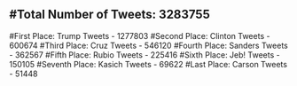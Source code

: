 #Total Number of Tweets: 3283755 
---
#First Place: Trump Tweets - 1277803
#Second Place: Clinton Tweets - 600674
#Third Place: Cruz Tweets - 546120
#Fourth Place: Sanders Tweets - 362567
#Fifth Place: Rubio Tweets - 225416
#Sixth Place: Jeb! Tweets - 150105
#Seventh Place: Kasich Tweets - 69622
#Last Place: Carson Tweets - 51448
